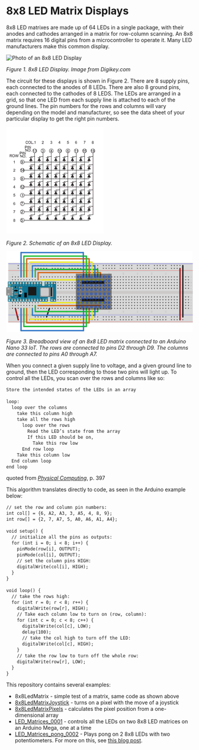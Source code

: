 # 8x8 LED Matrix Displays

8x8 LED matrixes are made up of 64 LEDs in a single package, with their anodes and cathodes arranged in a matrix for row-column scanning. An 8x8 matrix requires 16 digital pins from a microcontroller to operate it. Many LED manufacturers make this common display. 

![Photo of an 8x8 LED Display](https://media.digikey.com/Photos/Seeed%20Technology%20Ltd/MFG_104020150.jpg)

_Figure 1. 8x8 LED Display. Image from Digikey.com_

The circuit for these displays is shown in Figure 2. There are 8 supply pins, each connected to the anodes of 8 LEDs. There are also 8 ground pins, each connected to the cathodes of 8 LEDS. The LEDs are arranged in a grid, so that one LED from each supply line is attached to each of the ground lines. The pin numbers for the rows and columns will vary depending on the model and manufacturer, so see the data sheet of your particular display to get the right pin numbers.

![Schematic of an 8x8 LED Display](8x8-led-matrix-circuit.png)

_Figure 2. Schematic of an 8x8 LED Display._

![Breadboard view of an 8x8 LED matrix connected to an Arduino Nano 33 IoT](8x8-LED-Matrix.png)

_Figure 3. Breadboard view of an 8x8 LED matrix connected to an Arduino Nano 33 IoT. The rows are connected to pins D2 through D9. The columns are connected to pins A0 through A7._

When you connect a given supply line to voltage, and a given ground line to ground, then the LED corresponding to those two pins will light up. To control all the LEDs, you scan over the rows and columns like so:

````
Store the intended states of the LEDs in an array 

loop:
  loop over the columns  
    take this column high
    take all the rows high 
      loop over the rows
        Read the LED’s state from the array
        If this LED should be on,  
          Take this row low 
      End row loop
    Take this column low 
  End column loop
end loop
````
quoted from _[Physical Computing](https://dl.acm.org/doi/10.5555/1406766_)_, p. 397

This algorithm translates directly to code, as seen in the Arduino example below:

````arduino
// set the row and column pin numbers:
int col[] = {6, A2, A3, 3, A5, 4, 8, 9};
int row[] = {2, 7, A7, 5, A0, A6, A1, A4};

void setup() {
  // initialize all the pins as outputs:
  for (int i = 0; i < 8; i++) {
    pinMode(row[i], OUTPUT);
    pinMode(col[i], OUTPUT);
    // set the column pins HIGH:
    digitalWrite(col[i], HIGH);
  }
}

void loop() {
  // take the rows high:
  for (int r = 0; r < 8; r++) {
    digitalWrite(row[r], HIGH);
    // Take each column low to turn on (row, column):
    for (int c = 0; c < 8; c++) {
      digitalWrite(col[c], LOW);
      delay(100);
      // take the col high to turn off the LED:
      digitalWrite(col[c], HIGH);
    }
    // take the row low to turn off the whole row:
    digitalWrite(row[r], LOW);
  }
}
````

This repository contains several examples:
* 8x8LedMatrix - simple test of a matrix, same code as shown above
* [8x8LedMatrixJoystick](8x8LedMatrixJoystick) - turns on a pixel with the move of a joystick
* [8x8LedMatrixPixels](8x8LedMatrixJoystick) - calculates the pixel position from a one-dimensional array
* [LED_Matrices_0001](8x8LedMatrixJoystick) - controls all the LEDs on two 8x8 LED matrices on an Arduino Mega, one at a time
* [LED_Matrices_pong_0002](8x8LedMatrixJoystick) - Plays pong on 2 8x8 LEDs with two potentiometers. For more on this, see [this blog post](https://www.tigoe.com/pcomp/code/arduinowiring/424/). 


